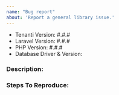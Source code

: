 ```yaml
---
name: "Bug report"
about: 'Report a general library issue.'
---
```


- Tenanti Version: #.#.#
- Laravel Version: #.#.#
- PHP Version: #.#.#
- Database Driver & Version:

### Description:


### Steps To Reproduce:
